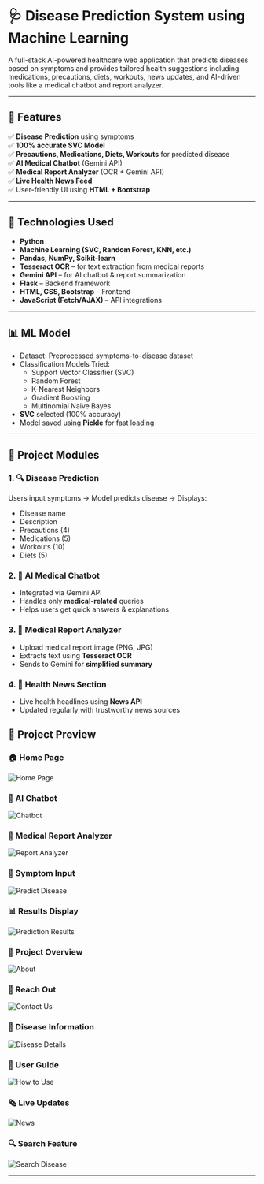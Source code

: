 # 🩺 Disease Prediction System using Machine Learning

A full-stack AI-powered healthcare web application that predicts diseases based on symptoms and provides tailored health suggestions including medications, precautions, diets, workouts, news updates, and AI-driven tools like a medical chatbot and report analyzer.

---

## 🚀 Features

✅ **Disease Prediction** using symptoms  
✅ **100% accurate SVC Model**  
✅ **Precautions, Medications, Diets, Workouts** for predicted disease  
✅ **AI Medical Chatbot** (Gemini API)  
✅ **Medical Report Analyzer** (OCR + Gemini API)  
✅ **Live Health News Feed**  
✅ User-friendly UI using **HTML + Bootstrap**

---

## 🧠 Technologies Used

- **Python**
- **Machine Learning (SVC, Random Forest, KNN, etc.)**
- **Pandas, NumPy, Scikit-learn**
- **Tesseract OCR** – for text extraction from medical reports
- **Gemini API** – for AI chatbot & report summarization
- **Flask** – Backend framework
- **HTML, CSS, Bootstrap** – Frontend
- **JavaScript (Fetch/AJAX)** – API integrations

---

## 📊 ML Model

- Dataset: Preprocessed symptoms-to-disease dataset
- Classification Models Tried:
  - Support Vector Classifier (SVC)
  - Random Forest
  - K-Nearest Neighbors
  - Gradient Boosting
  - Multinomial Naive Bayes
- **SVC** selected (100% accuracy)
- Model saved using **Pickle** for fast loading

---

## 🧾 Project Modules

### 1. 🔍 Disease Prediction
Users input symptoms → Model predicts disease → Displays:
- Disease name
- Description
- Precautions (4)
- Medications (5)
- Workouts (10)
- Diets (5)

### 2. 🧠 AI Medical Chatbot
- Integrated via Gemini API
- Handles only **medical-related** queries
- Helps users get quick answers & explanations

### 3. 🧾 Medical Report Analyzer
- Upload medical report image (PNG, JPG)
- Extracts text using **Tesseract OCR**
- Sends to Gemini for **simplified summary**

### 4. 📰 Health News Section
- Live health headlines using **News API**
- Updated regularly with trustworthy news sources

## 📸 Project Preview

### 🏠 Home Page
![Home Page](screenshots/home.png)

### 🤖 AI Chatbot
![Chatbot](screenshots/bot.png)

### 📑 Medical Report Analyzer
![Report Analyzer](screenshots/report.png)

### 🏥 Symptom Input
![Predict Disease](screenshots/predict.png)

### 📊 Results Display
![Prediction Results](screenshots/prediction_results.png)

### 📖 Project Overview
![About](screenshots/about.png)

### 📧 Reach Out
![Contact Us](screenshots/contact_us.png)

### 🦠 Disease Information
![Disease Details](screenshots/info.png)

### 🧭 User Guide
![How to Use](screenshots/how_to_use.png)

### 🗞 Live Updates
![News](screenshots/news.png)

### 🔍 Search Feature
![Search Disease](screenshots/search_disease.png)

---
